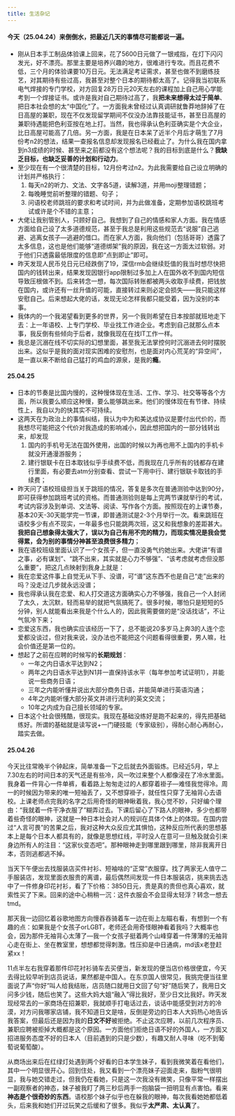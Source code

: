 ```yaml
---
title: 生活杂记
---
```

#### 今天（25.04.24）来倒倒水，把最近几天的事情尽可能都说一遍。
- 刚从日本手工制品体验课上回来，花了5600日元做了一银戒指，在灯下闪闪发光，好不漂亮。那里主要是培养兴趣的地方，很难进行专攻。而且花费不低，三个月的体验课要10万日元。无法满足考证需求，甚至也做不到磨练技艺，对其期待有些过高，我甚至对整个日本的期待都太高了。<!-- more -->记得我当初联系电气焊接的专门学校，对方回复28万日元20天左右的课程加上自己用心学能考到一个焊接证书。或许是我对自己期待过高了，我**把未来想得太过于简单**、把日本社会想的太“中国化”了。一方面我未曾经过认真调研就鲁莽地辞掉了在日高屋的兼职，现在不仅发现留学期间不仅没办法靠技能证书，甚至日高屋的兼职待遇能把色利亚按在地上打。当然，我也得承认色利亚确实是个大企业，比日高屋可能高了几倍。另一方面，我是在日本呆了近半个月后才萌生了7月份考n2的想法，结果一查报名信息却发现报名已经截止了。为什么我在国内拿到n3成绩的时候、甚至来之前都没有这个想法呢？我的目标到底是什么？**我缺乏目标，也缺乏妥善的计划和行动力**。
- 至少现在有一个很清楚的目标，12月份考过n2。为此我需要给自己设立明确的计划并严格执行：
    1. 每天n2的听力、文法、文字各5道，读解3道，并用moji整理错题；
    2. 每晚睡觉前听整理的错题、句子；
    3. 问语校老师跳班的要求和考试时间，并为此做准备，定期参加语校跳班考试或许是个不错的主意；
- 大佬让我别管别人，只顾好自己。我想到了自己的情感和家人方面。我在情感方面给自己设了太多道德规范，甚至于我总是利用这些规范去“说服”自己逃避、逃离女孩子—逃避的借口。而在家人方面，我向他们（包括哥哥）透露了太多信息，这也是他们能够“道德绑架”我的原因，我在这一方面太过软弱。对于他们只透露最低限度的信息即“点到即止”即可。
- 昨天发现人民币兑日元已经跌倒了19，深信rmb会继续贬值的我当时想尽快把国内的钱转出来，结果发现因银行app限制过多加上人在国外收不到国内短信导致压根做不到。后来转念一想，每次国际转账都被两头收取手续费，把钱放在国内，或许还有一丝升值的可能，直接转过来则必定会损失——我只能这样安慰自己。后来想起大佬的话，发现无论怎样我都只能受着，因为没别的本事。
- 我体内的一个我渴望看到更多的世界，另一个我则希望在日本按部就班地走下去：上一年语校、上专门学校、毕业找工作进企业。考虑到自己就那么点本事，我反倒有些倾向于后者，就像我现在在找IT工作一样。
- 我总是沉溺在线不切实际的幻想里面，甚至我无法掌控何时沉溺进去何时摆脱出来。这似乎是我的面对现实困难的安慰剂，也是面对内心荒芜的“异空间”，是一直以来不断给自己猛打的鸡血的源泉，是我的**瘾**。

#### 25.04.25
- 日本的节奏是比国内慢的，这种慢体现在生活、工作、学习、社交等等各个方面，所以我要么顺应这种慢，要么能够跳出来。他们的慢体现在有节律、持续性上，我自以为的快其实不可持续。
- 这两天在为政治上的事情纠结，我认为中为和美达成协议是要付出代价的，而我想尽可能把这个代价对我造成的影响减小，因此想把国内的一部分钱转出来，却发现
    1. 国内的手机号无法在国外使用，出国的时候以为再也用不上国内的手机卡就没开通漫游服务；
    2. 建行银联卡在日本取钱似乎手续费不低，而我现在几乎所有的钱都存在建行里面，有必要去atm分别查看、尝试一下用中行、建行银联卡取钱的手续费；
- 昨天问了语校班级担当关于跳班的情况，答复是多次在普通测验中达到90分，即可获得参加跳班考试的资格。而普通测验则是每上完两节课就举行的考试，考试内容涉及到单词、文法等、阅读、写作各个方面。按照现在的上课节奏，基本20天-30天能学完一节课，即普通测试是2-3个月举行一次。看来跳班在语校多少有点不现实，一年最多也只能跳两次班，这又和我想象的差距甚大。**我把自己想象得太强大了，误以为自己有用不完的精力，而现实情况是我会觉得累，会为别的事情分神甚至浪费很多精力**；
- 我在语校班级里面认识了一个女孩子，但一直没勇气约她出来。大佬讲“有谱之事，必有谋划”、“跳不出来，其实就是心力不够强”、“该考虑就考虑但没那么重要”，把这几点映射到我身上就是：
 - 我在恋爱这件事上自觉无从下手、没谱，可“谱”这东西不也是自己“走”出来的吗？没走过几步就永远没谱；
 - 我也得承认我在恋爱、和人打交道这方面确实心力不够强，我自己一个人封闭了太久，太沉默，轻而易举的就把气氛搞死了。很多时候，哪怕只是短短的5分钟，别人就能看出来我是个什么人的，因此我需要做的是“没话找话”，不让气氛冷下来；
 - 恋爱这东西，我也确实应该经历一下了，总不能说20多岁马上奔3的人连个恋爱都没谈过，但对我来说，没办法也不能把这个问题看得很重要，男人嘛，社会价值还是第一位的。
- 想起了之前在应聘的时候写的**长期规划**：
    - 一年之内日语水平达到N2；
    - 两年之内日语水平达到N1并一直保持该水平（每年参加考试证明1），并能说一些商务日语；
    - 三年之内能听懂并说出大部分商务日语，并能简单进行英语沟通；
    - 4年之内能听懂大部分英文并进行流利的英文交流；
    - 10年之内成为自己擅长领域的专家。
- 日本这个社会很残酷，很现实。我现在基础没练好是跑不起来的，得先把基础练好。所谓的基础就是读写说+一门硬技能（专家级别），得耐心耐心再耐心，踏实去做。

#### 25.04.26
今天比往常晚半个钟起床，简单准备一下之后就去外面锻炼。已经近5月，早上7.30左右的时间日本的天气还是有些冷，风一吹过来整个人都像浸在了冷水里面。我身着一件背心一件单裤，看着路上匆匆走过的人都穿着褂子—难怪我觉得冷。周一的时候因为带来的唯一短袖丢了，又不想穿褂子，就任性只穿了无袖背心去语校。上课老师点完我的名字之后用奇怪的眼神瞅着我，我心觉不妙，只好编个理由：“我就着一件干净衣服了”糊弄过去。下课后留心了下路人的眼神，多少也都带着些奇怪的眼神，这就是一种日本社会对人的规训在具体个体上的体现。在国内尝过“人言可畏”的苦果之后，我对这种大众反应尤其惧怕，这种反应所代表的思想基本上是每个日本人都具有的，就像是思想红线，平时没人在意可一旦触及就会引来身边所有人的注目：“这家伙变态吧”。那种眼神走到哪里跟到哪里，除非我离开日本，否则逃都逃不掉。

当天下午便出去找服装店买件衬衫、短袖啥的“正常”衣服穿。找了两家无人值守二手服装店，发现里面衣服贵的离谱，最后偶然间发现一件日本服装店，挑来挑去选中了一件修身印花衬衫，看了下价格：3850日元，贵是真的贵但也真心喜欢，就索性买了下来。回来的途中心稍稍一沉：这件衣服会不会显得太轻浮？转念一想去tmd。

那天我一边回忆着谷歌地图方向慢吞吞骑着车一边在街上左瞄右看，有想到一个有趣的点：如果我是个女孩子orLGBT，老师还会用奇怪眼神看着我吗？大概率也会，因为那件无袖背心太薄了—我一个女孩子挺着两个山峰穿着一件薄薄的无袖背心走在街上、坐在教室里，想想都觉得刺激。性压抑是中日通病，md该x老登赶紧xx！

11点半左右我穿着那件印花衬衫骑车去买便当，新发现的便当店价格很便宜，今天去得比较早听到店员说话，果然都是中国人。在东京国人很常见，我挑完便当往里面说了声“你好”叫人给我结账，店员随口就用日文回了句“好”随后笑了，我用日文问多少钱，随后也笑了。这些大妈大姐“融入”得比我好，至少日文比我好。昨天发现经常去的一家商场在招兼职，我就顺手打电话过去，谈话中能感受到对方的冷漠，对方问我哪家店铺，我不知道日文是啥，反倒是旁边的日本人大妈热心地告诉我答案，但最后还是因为我的**日文不好**被拒绝。不止这次应聘，以前几次程序员、兼职应聘被拒掉大概都是这个原因。一方面他们拒绝日语不好的外国人，一方面又招进服务态度不好的日本人（目前遇到的只是少数），有趣又耐人寻味（吃不到葡萄说葡萄酸）。

从商场出来后在红绿灯处遇到两个好看的日本学生妹子，看到我微笑着在看他们，其中一个明显很开心。回到住处，我又看到一个漂亮妹子迎面走来，脂粉气很明显，我与她交错走过，但我仍在看她，只是这一次我没有微笑，只像平常一样摆出一副观察者的神态，妹子被我盯了两三秒后两手一抱脑袋一扭明显有点害怕。看来**神态是个很奇妙的东西**。语校那个妹子似乎也在躲我的眼神，每次我看她她都低着头，后来我和她们开过玩笑之后缓和了很多。我似乎**太严肃、太认真**了。